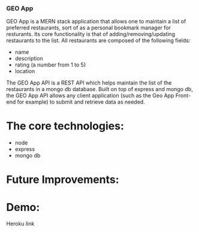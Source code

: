 ### GEO App

GEO App is a MERN stack application that allows one to maintain a list of preferred restaurants, sort of as a personal bookmark manager for resturants. Its core functionality is that of adding/removing/updating restaurants to the list. All restaurants are composed of the following fields:

- name
- description
- rating (a number from 1 to 5)
- location

The GEO App API is a REST API which helps maintain the list of the restaurants in a mongo db database. Built on top of express and mongo db, the GEO App API allows any client application (such as the Geo App Front-end for example) to submit and retrieve data as needed. 

# The core technologies:

- node
- express
- mongo db

# Future Improvements:

# Demo: 
Heroku link
